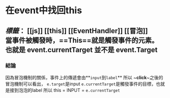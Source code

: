 # 在event中找回this
*標籤*： [[js]] [[this]]  [[EventHandler]]  [[冒泡]]
<br/>
當事件被觸發時，==This==就是觸發事件的元素。
也就是 **event.currentTarget** 並不是 **event.Target**
---
### 結論
因為冒泡機制的關係，事件上的傳遞會由**`input`到`label`**
所以 ~**click**~之後的冒泡機制可以看出，
`e.target`是input
`e.currentTarget`是觸發事件的目標，也就是接到泡泡的label
所以 this = INPUT = `e.currentTarget`  
